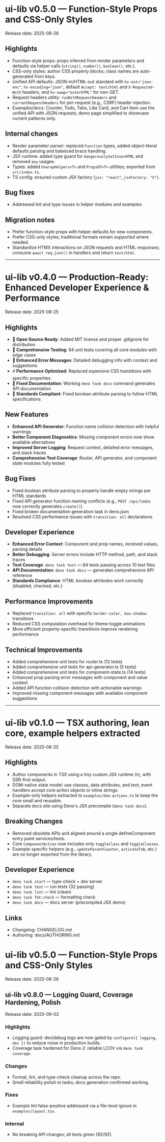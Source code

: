 # ui-lib v0.5.0 — Function-Style Props and CSS-Only Styles

Release date: 2025-08-26

## Highlights

- Function-style props: props inferred from render parameters and defaults via
  helper calls (`string()`, `number()`, `boolean()`, etc.).
- CSS-only styles: author CSS property blocks; class names are auto-generated
  from keys.
- Unified API defaults: JSON-in/HTML-out standard with `hx-ext="json-enc"`,
  `hx-encoding="json"`, default `Accept: text/html` and `X-Requested-With`
  headers, and `hx-swap="outerHTML"` for non-GET.
- Request headers utility: `runWithRequestHeaders` and `currentRequestHeaders`
  for per-request (e.g., CSRF) header injection.
- Examples/docs: Counter, Todo, Tabs, Like Card, and Cart Item use the unified
  API with JSON requests; demo page simplified to showcase current patterns
  only.

## Internal changes

- Render parameter parser: replaced `Function` types, added object-literal
  defaults parsing and balanced brace handling.
- JSX runtime: added type guard for `dangerouslySetInnerHTML` and removed `any`
  usages.
- Types: added `UnwrapHelpers<T>` and `PropsOf<T>` utilities; exported from
  `src/index.ts`.
- TS config: ensured custom JSX factory (`jsx: "react"`, `jsxFactory: "h"`).

## Bug fixes

- Addressed lint and type issues in helper modules and examples.

## Migration notes

- Prefer function-style props with helper defaults for new components.
- Prefer CSS-only styles; traditional formats remain supported where needed.
- Standardize HTMX interactions on JSON requests and HTML responses; consume
  `await req.json()` in handlers and return `text/html`.

---

# ui-lib v0.4.0 — Production-Ready: Enhanced Developer Experience & Performance

Release date: 2025-08-25

## Highlights

- **🔐 Open Source Ready**: Added MIT license and proper .gitignore for
  distribution
- **🧪 Comprehensive Testing**: 64 unit tests covering all core modules with
  edge cases
- **🐛 Enhanced Error Messages**: Detailed debugging info with context and
  suggestions
- **⚡ Performance Optimized**: Replaced expensive CSS transitions with specific
  properties
- **📖 Fixed Documentation**: Working `deno task docs` command generates API
  documentation
- **🔧 Standards Compliant**: Fixed boolean attribute parsing to follow HTML
  specifications

## New Features

- **Enhanced API Generator**: Function name collision detection with helpful
  warnings
- **Better Component Diagnostics**: Missing component errors now show available
  alternatives
- **Improved Server Logging**: Request context, detailed error messages, and
  stack traces
- **Comprehensive Test Coverage**: Router, API generator, and component state
  modules fully tested

## Bug Fixes

- Fixed boolean attribute parsing to properly handle empty strings per HTML
  standards
- Fixed API generator function naming conflicts (e.g., `POST /api/todos` now
  correctly generates `create()`)
- Fixed broken documentation generation task in deno.json
- Resolved CSS performance issues with `transition: all` declarations

## Developer Experience

- **Enhanced Error Context**: Component and prop names, received values, parsing
  details
- **Better Debugging**: Server errors include HTTP method, path, and stack
  traces
- **Test Coverage**: `deno task test` — 64 tests passing across 10 test files
- **API Documentation**: `deno task docs` — generates comprehensive API
  reference
- **Standards Compliance**: HTML boolean attributes work correctly (disabled,
  checked, etc.)

## Performance Improvements

- Replaced `transition: all` with specific `border-color, box-shadow`
  transitions
- Reduced CSS computation overhead for theme toggle animations
- More efficient property-specific transitions improve rendering performance

## Technical Improvements

- Added comprehensive unit tests for router.ts (12 tests)
- Added comprehensive unit tests for api-generator.ts (5 tests)
- Added comprehensive unit tests for component-state.ts (14 tests)
- Enhanced prop parsing error messages with component and value context
- Added API function collision detection with actionable warnings
- Improved missing component messages with available component suggestions

---

# ui-lib v0.1.0 — TSX authoring, lean core, example helpers extracted

Release date: 2025-08-25

## Highlights

- Author components in TSX using a tiny custom JSX runtime (`h`), with SSR-first
  output.
- DOM-native state model: use classes, data attributes, and text; event handlers
  accept core action objects or inline strings.
- Example-only helpers extracted to `examples/dom-actions.ts` to keep the core
  small and reusable.
- Separate docs site using Deno's JSX precompile (`deno task docs`).

## Breaking Changes

- Removed obsolete APIs and aligned around a single defineComponent entry point
  services/tests.
- Core `ComponentAction` now includes only `toggleClass` and `toggleClasses`.
- Example-specific helpers (e.g., `updateParentCounter`, `activateTab`, etc.)
  are no longer exported from the library.

## Developer Experience

- `deno task start` — type-check + dev server
- `deno task test` — run tests (32 passing)
- `deno task lint` — lint (clean)
- `deno task fmt:check` — formatting check
- `deno task docs` — docs server (precompiled JSX demo)

## Links

- Changelog: CHANGELOG.md
- Authoring: docs/AUTHORING.md

# ui-lib v0.5.0 — Function-Style Props and CSS-Only Styles

Release date: 2025-08-26

## ui-lib v0.8.0 — Logging Guard, Coverage Hardening, Polish

Release date: 2025-09-02

### Highlights

- Logging guard: dev/debug logs are now gated by `configure({ logging, dev })`
  to reduce noise in production builds.
- Coverage task hardened for Deno 2: reliable LCOV via `deno task coverage`.

### Changes

- Format, lint, and type-check cleanup across the repo.
- Small reliability polish in tasks; docs generation confirmed working.

### Fixes

- Example lint false-positive addressed via a file-level ignore in
  `examples/layout.tsx`.

### Internal

- No breaking API changes; all tests green (92/92).
